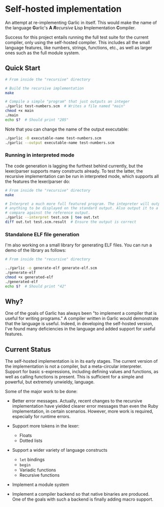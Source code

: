 Self-hosted implementation
==========================

An attempt at re-implementing Garlic in itself. This would make the name of the language **G**arlic's **A** _**R**ecursive_ **L**isp **I**mplementation **C**ompiler.

Success for this project entails running the full test suite for the current compiler, only using the self-hosted compiler. This includes all the small language features, like numbers, strings, functions, etc., as well as larger ones such as the full module system.

Quick Start
-----------

```sh
# From inside the "recursive" directory

# Build the recursive implementation
make

# Compile a simple "program" that just outputs an integer
./garlic test-numbers.scm  # Writes a file named "main"
chmod +x main
./main
echo $?  # Should print "205"
```

Note that you can change the name of the output executable:

```sh
./garlic -O executable-name test-numbers.scm
./garlic --output executable-name test-numbers.scm
```

### Running in interpreted mode

The code generation is lagging the furthest behind currently, but the lexer/parser supports many constructs already. To test the latter, the recursive implementation can be run in interpreted mode, which supports all the features the lexer/parser do:

```sh
# From inside the "recursive" directory
make

# Interpret a much more full featured program. The intepreter will output
# anything to be displayed on the standard output. Also output it to a file to
# compare against the reference output.
./garlic --interpret test.scm | tee out.txt
diff out.txt test.scm.result  # Ensure the output is correct
```

### Standalone ELF file generation

I'm also working on a small library for generating ELF files. You can run a demo of the library as follows:

```sh
# From inside the "recursive" directory

../garlic -o generate-elf generate-elf.scm
./generate-elf
chmod +x generated-elf
./generated-elf
echo $?  # Should print "42"
```

Why?
----

One of the goals of Garlic has always been "to implement a compiler that is useful for writing programs." A compiler written in Garlic would demonstrate that the language is useful. Indeed, in developing the self-hosted version, I've found many deficiencies in the language and added support for useful features.

Current Status
--------------

The self-hosted implementation is in its early stages. The current version of the implementation is not a compiler, but a meta-circular interpreter. Support for basic s-expressions, including defining values and functions, as well as calling functions is present. This is sufficient for a simple and powerful, but extremely unwieldy, language.

Some of the major work to be done:

- Better error messages. Actually, recent changes to the recursive implementation have yielded clearer error messages than even the Ruby implementation, in certain scenarios. However, more work is required, especially for runtime errors.

- Support more tokens in the lexer:

  - Floats
  - Dotted lists

- Support a wider variety of language constructs

  - `let` bindings
  - `begin`
  - Variadic functions
  - Recursive functions

- Implement a module system

- Implement a compiler backend so that native binaries are produced. One of the goals with such a backend is finally adding macro support.
